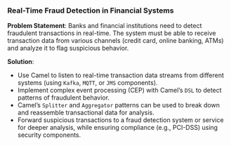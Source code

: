 ### **Real-Time Fraud Detection in Financial Systems**
**Problem Statement**: Banks and financial institutions need to detect fraudulent transactions in real-time.
The system must be able to receive transaction data from various channels (credit card, online banking, ATMs)
and analyze it to flag suspicious behavior.

**Solution**:
- Use Camel to listen to real-time transaction data streams from different systems (using `Kafka`, `MQTT`, or `JMS` components).
- Implement complex event processing (CEP) with Camel’s `DSL` to detect patterns of fraudulent behavior.
- Camel’s `Splitter` and `Aggregator` patterns can be used to break down and reassemble transactional data for analysis.
- Forward suspicious transactions to a fraud detection system or service for deeper analysis, while ensuring compliance (e.g., PCI-DSS) using security components.
